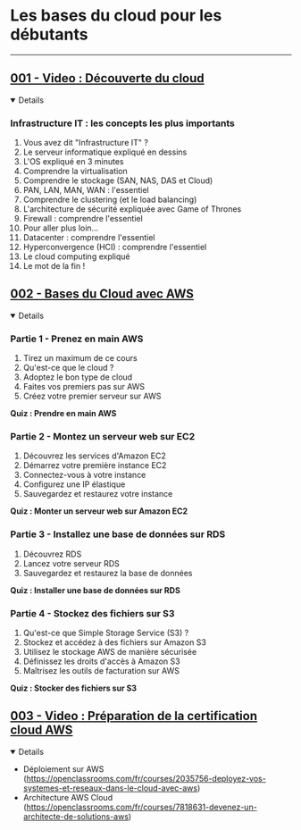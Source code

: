 # **Les bases du cloud pour les débutants**

---

## [001 - **Video** : Découverte du cloud](https://youtube.com/playlist?list=PLP0aqyZ5GFdm4xat5-347L3ZzqkjZG4bk&si=g6BX7bF4epHozIdu)

<details open>
  <summary>Details</summary>
  <h3><strong>Infrastructure IT : les concepts les plus importants</strong></h3>
  <ol>
    <li>Vous avez dit "Infrastructure IT" ?</li>
    <li>Le serveur informatique expliqué en dessins</li>
    <li>L'OS expliqué en 3 minutes</li>
    <li>Comprendre la virtualisation</li>
    <li>Comprendre le stockage (SAN, NAS, DAS et Cloud)</li>
    <li>PAN, LAN, MAN, WAN : l'essentiel</li>
    <li>Comprendre le clustering (et le load balancing)</li>
    <li>L'architecture de sécurité expliquée avec Game of Thrones</li>
    <li>Firewall : comprendre l'essentiel</li>
    <li>Pour aller plus loin…</li>
    <li>Datacenter : comprendre l'essentiel</li>
    <li>Hyperconvergence (HCI) : comprendre l'essentiel</li>
    <li>Le cloud computing expliqué</li>
    <li>Le mot de la fin !</li>
  </ol>
</details>

## [002 - Bases du Cloud avec AWS](https://openclassrooms.com/fr/courses/7162856-gerez-du-code-avec-git-et-github)

<details open>
  <summary>Details</summary>

<h3><strong>Partie 1 - Prenez en main AWS</strong></h3>
<ol>
    <li>Tirez un maximum de ce cours</li>
    <li>Qu'est-ce que le cloud ?</li>
    <li>Adoptez le bon type de cloud</li>
    <li>Faites vos premiers pas sur AWS</li>
    <li>Créez votre premier serveur sur AWS</li>
</ol>
<p><strong>Quiz : Prendre en main AWS</strong></p>

<h3><strong>Partie 2 - Montez un serveur web sur EC2</strong></h3>
<ol>
    <li>Découvrez les services d'Amazon EC2</li>
    <li>Démarrez votre première instance EC2</li>
    <li>Connectez-vous à votre instance</li>
    <li>Configurez une IP élastique</li>
    <li>Sauvegardez et restaurez votre instance</li>
</ol>
<p><strong>Quiz : Monter un serveur web sur Amazon EC2</strong></p>

<h3><strong>Partie 3 - Installez une base de données sur RDS</strong></h3>
<ol>
    <li>Découvrez RDS</li>
    <li>Lancez votre serveur RDS</li>
    <li>Sauvegardez et restaurez la base de données</li>
</ol>
<p><strong>Quiz : Installer une base de données sur RDS</strong></p>

<h3><strong>Partie 4 - Stockez des fichiers sur S3</strong></h3>
<ol>
    <li>Qu'est-ce que Simple Storage Service (S3) ?</li>
    <li>Stockez et accédez à des fichiers sur Amazon S3</li>
    <li>Utilisez le stockage AWS de manière sécurisée</li>
    <li>Définissez les droits d'accès à Amazon S3</li>
    <li>Maîtrisez les outils de facturation sur AWS</li>
</ol>
<p><strong>Quiz : Stocker des fichiers sur S3</strong></p>
</details>

## [003 - **Video** : Préparation de la certification cloud AWS ](https://youtube.com/playlist?list=PL2A0j6QPgLzeUXmw90Hykt7lr1ZgkUZQj&si=caBegNtY6OL_xxsv)

<details open>
  <summary>Details</summary>

  <ul>
    <li>Déploiement sur AWS (<a href="https://openclassrooms.com/fr/courses/2035756-deployez-vos-systemes-et-reseaux-dans-le-cloud-avec-aws">https://openclassrooms.com/fr/courses/2035756-deployez-vos-systemes-et-reseaux-dans-le-cloud-avec-aws</a>)</li>
    <li>Architecture AWS Cloud (<a href="https://openclassrooms.com/fr/courses/7818631-devenez-un-architecte-de-solutions-aws">https://openclassrooms.com/fr/courses/7818631-devenez-un-architecte-de-solutions-aws</a>)</li>
</ul>
</details>